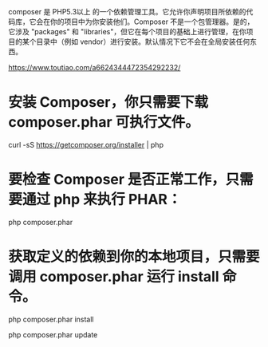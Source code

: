 composer 是 PHP5.3以上 的一个依赖管理工具。它允许你声明项目所依赖的代码库，它会在你的项目中为你安装他们。Composer 不是一个包管理器。是的，它涉及 "packages" 和 "libraries"，但它在每个项目的基础上进行管理，在你项目的某个目录中（例如 vendor）进行安装。默认情况下它不会在全局安装任何东西。

https://www.toutiao.com/a6624344472354292232/

# 安装 Composer，你只需要下载 composer.phar 可执行文件。

curl -sS https://getcomposer.org/installer | php

# 要检查 Composer 是否正常工作，只需要通过 php 来执行 PHAR：

php composer.phar

# 获取定义的依赖到你的本地项目，只需要调用 composer.phar 运行 install 命令。

php composer.phar install

php composer.phar update
